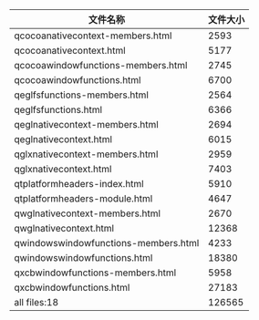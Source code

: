 文件名称 | 文件大小
---|---
qcocoanativecontext-members.html|2593
qcocoanativecontext.html|5177
qcocoawindowfunctions-members.html|2745
qcocoawindowfunctions.html|6700
qeglfsfunctions-members.html|2564
qeglfsfunctions.html|6366
qeglnativecontext-members.html|2694
qeglnativecontext.html|6015
qglxnativecontext-members.html|2959
qglxnativecontext.html|7403
qtplatformheaders-index.html|5910
qtplatformheaders-module.html|4647
qwglnativecontext-members.html|2670
qwglnativecontext.html|12368
qwindowswindowfunctions-members.html|4233
qwindowswindowfunctions.html|18380
qxcbwindowfunctions-members.html|5958
qxcbwindowfunctions.html|27183
all files:18|126565
